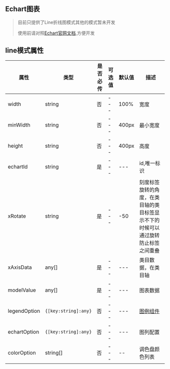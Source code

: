 ## Echart图表

>目前只提供了Line折线图模式其他的模式暂未开发
>
>使用前请对照[Echart官网文档](https://echarts.apache.org/zh/option.html#title),方便开发

## line模式属性

| 属性         | 类型                     | 是否必传 | 可选值 | 默认值 | 描述                                                         |
| ------------ | ------------------------ | -------- | ------ | ------ | ------------------------------------------------------------ |
| width        | string                   | 否       | ---    | 100%   | 宽度                                                         |
| minWidth     | string                   | 否       | ---    | 400px  | 最小宽度                                                     |
| height       | string                   | 否       | ---    | 400px  | 高度                                                         |
| echartId     | string                   | 是       | ---    | ---    | id,唯一标识                                                  |
| xRotate      | string                   | 是       | ---    | -50    | 刻度标签旋转的角度，在类目轴的类目标签显示不下的时候可以通过旋转防止标签之间重叠 |
| xAxisData    | any[]                    | 是       | ---    | ---    | 类目数据，在类目轴                                           |
| modelValue   | any[]                    | 是       | ---    | ---    | 图表数据                                                     |
| legendOption | `{[key:string]:any}` | 否       | ---    | ---    | [图例组件](https://echarts.apache.org/zh/option.html#legend) |
| echartOption | `{[key:string]:any}` | 否       | ---    | ---    | 图列配置                                                     |
| colorOption  | string[]                 | 否       | ---    | --     | 调色盘颜色列表                                               |

